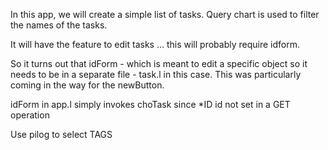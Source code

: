 In this app, we will create a simple list of tasks. Query chart is used to filter the names of the tasks.

It will have the feature to edit tasks ... this will probably require idform.

So it turns out that idForm - which is meant to edit a specific object so it needs to be in a separate file - task.l in this case.
This was particularly coming in the way for the newButton.

idForm in app.l simply invokes choTask since \*ID id not set in a GET operation

Use pilog to select TAGS

